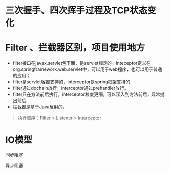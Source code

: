 # 三次握手、四次挥手过程及TCP状态变化





# Filter 、拦截器区别，项目使用地方

- filter接口在javax.servlet包下面，是servlet规定的。inteceptor定义在org.springframework.web.servlet中，可以用于web程序，也可以用于普通的应用；
- filter是servlet容器支持的，interceptor是spring框架支持的
- filter通过dochain放行，interceptor通过prehandler放行。
- filter只在方法前后执行，interceptor粒度更细，可以深入到方法前后，异常抛出前后
- 拦截器是基于Java反射的，

> 执行顺序：Filter > Listener > Interceptor





# IO模型

同步阻塞

异步阻塞

